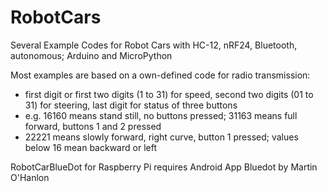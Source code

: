 # RobotCars
Several Example Codes for Robot Cars with HC-12, nRF24, Bluetooth, autonomous; Arduino and MicroPython

Most examples are based on a own-defined code for radio transmission:
- first digit or first two digits (1 to 31) for speed, second two digits (01 to 31) for steering, last digit for status of three buttons
- e.g. 16160 means stand still, no buttons pressed; 31163 means full forward, buttons 1 and 2 pressed
- 22221 means slowly forward, right curve, button 1 pressed;    values below 16 mean backward or left

RobotCarBlueDot for Raspberry Pi requires Android App Bluedot by Martin O'Hanlon
